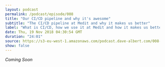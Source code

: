 ```yaml
---
layout: podcast
permalink: /podcast/episode/008
title: "Our CI/CD pipeline and why it's awesome"
subtitle: "The CI/CD pipeline at Medit and why it makes us better"
label: "What is CI/CD, how we use it at Medit and how it makes us better -- Email: podcast@dave-albert.com  Twitter: https://twitter.com/dave_albert  Instagram: https://www.instagram.com/dave.albert/  Websites: https://dave-albert.com | https://medit.online"
date: Thu, 19 Nov 2018 04:30:54 GMT
duration: "24:01"
source: https://s3-eu-west-1.amazonaws.com/podcast.dave-albert.com/008-CI-CD-Pipeline.mp3
show: false
---
```


<i> Coming Soon </i>

